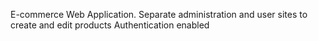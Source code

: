 E-commerce Web Application.
Separate administration and user sites to create and edit products
Authentication enabled
 
